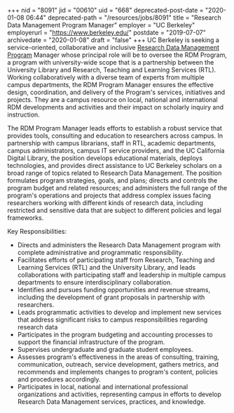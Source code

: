 +++
nid = "8091"
jid = "00610"
uid = "668"
deprecated-post-date = "2020-01-08 06:44"
deprecated-path = "/resources/jobs/8091"
title = "Research Data Management Program Manager"
employer = "UC Berkeley"
employerurl = "https://www.berkeley.edu/"
postdate = "2019-07-07"
archivedate = "2020-01-08"
draft = "false"
+++
UC Berkeley is seeking a service-oriented, collaborative and inclusive
[Research Data Management
Program](https://research-it.berkeley.edu/services/research-data-management-service)
Manager whose principal role will be to oversee the RDM Program, a
program with university-wide scope that is a partnership between the
University Library and Research, Teaching and Learning Services (RTL).
Working collaboratively with a diverse team of experts from multiple
campus departments, the RDM Program Manager ensures the effective
design, coordination, and delivery of the Program's services,
initiatives and projects. They are a campus resource on local, national
and international RDM developments and activities and their impact on
scholarly inquiry and instruction.

The RDM Program Manager leads efforts to establish a robust service that
provides tools, consulting and education to researchers across campus.
In partnership with campus librarians, staff in RTL, academic
departments, campus administrators, campus IT service providers, and the
UC California Digital Library, the position develops educational
materials, deploys technologies, and provides direct assistance to UC
Berkeley scholars on a broad range of topics related to Research Data
Management. The position formulates program strategies, goals, and
plans; directs and controls the program budget and related resources;
and administers the full range of the program's operations and projects
that address complex issues facing researchers working with different
kinds of research data, including restricted and sensitive data that are
subject to different policies and legal frameworks.

Key Responsibilities:

-   Directs and administers the Research Data Management program with
    complete administrative and programmatic responsibility.
-   Facilitates efforts of participating staff from Research, Teaching
    and Learning Services (RTL) and the University Library, and leads
    collaborations with participating staff and leadership in multiple
    campus departments to ensure interdisciplinary collaboration.
-   Identifies and pursues funding opportunities and revenue streams,
    including the development of grant proposals in partnership with
    researchers.
-   Leads programmatic activities to develop and implement new services
    that address significant risks to campus responsibilities regarding
    research data
-   Participates in the program budgeting and accounting processes to
    support the financial infrastructure of the program.
-   Supervises undergraduate and graduate student employees.
-   Assesses program's effectiveness in the areas of consulting,
    training, communication, outreach, service development, gathers
    metrics, and recommends and implements changes to program's
    content, policies and procedures accordingly.
-   Participates in local, national and international professional
    organizations and activities, representing campus in efforts to
    develop Research Data Management services, practices, and knowledge.
  

